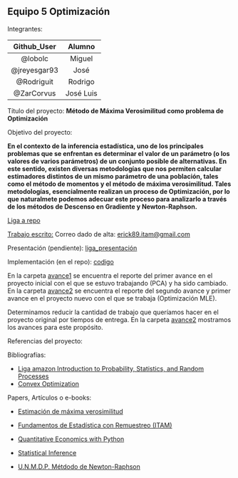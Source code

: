 ## Equipo 5 Optimización

Integrantes:

| Github_User  | Alumno    |
|:------------:|:---------:|
| @lobolc      | Miguel    |
| @jreyesgar93 | José      |
| @Rodriguit   | Rodrigo   |
| @ZarCorvus   | José Luis |


Título del proyecto: **Método de Máxima Verosimilitud como problema de Optimización**

Objetivo del proyecto: 

**En el contexto de la inferencia estadística, uno de los principales problemas que se enfrentan es determinar el valor de un parámetro (o los valores de varios parámetros) de un conjunto posible de alternativas. En este sentido, existen diversas metodologías que nos permiten calcular estimadores distintos de un mismo parámetro de una población, tales como el método de momentos y el método de máxima verosimilitud. Tales metodologías, esencialmente realizan un proceso de Optimización, por lo que naturalmete podemos adecuar este proceso para analizarlo a través de los métodos de Descenso en Gradiente y Newton-Raphson.**

[Liga a repo](https://github.com/Rodriguit/Proyecto-final-equipo5-opt-2020)

[Trabajo escrito:](https://es.overleaf.com/project/5fc535eb8fa71982ee3a3c48) 
Correo dado de alta: erick89.itam@gmail.com 


Presentación (pendiente): [liga_presentación]()

Implementación (en el repo): [codigo](https://github.com/Rodriguit/Proyecto-final-equipo5-opt-2020) 

En la carpeta [avance1](avance1) se encuentra el reporte del primer avance en el proyecto inicial con el que se estuvo trabajando (PCA) y ha sido cambiado.  
En la carpeta [avance2](avance2) se encuentra el reporte del segundo avance y primer avance en el proyecto nuevo con el que se trabaja (Optimización MLE).  

Determinamos reducir la cantidad de trabajo que queríamos hacer en el proyecto original por tiempos de entrega. En la carpeta [avance2](avance2) mostramos los avances para este propósito.


Referencias del proyecto:

Bibliografías:
  * [Liga amazon Introduction to Probability, Statistics, and Random Processes](https://www.amazon.com/-/es/Hossein-Pishro-Nik/dp/0990637204/ref=sr_1_3?__mk_es_US=ÅMÅŽÕÑ&dchild=1&keywords=probability+Hossein&qid=1607146984&sr=8-3)  
  * [Convex Optimization](https://web.stanford.edu/~boyd/cvxbook/bv_cvxbook.pdf)  

Papers, Artículos o e-books:  
  * [Estimación de máxima verosimilitud](https://economipedia.com/definiciones/estimacion-de-maxima-verosimilitud.html)  

  * [Fundamentos de Estadística con Remuestreo (ITAM)](https://fundamentos-est.netlify.app/s-max-verosimilitud)  

  * [Quantitative Economics with Python](https://python.quantecon.org/_downloads/pdf/quantitative_economics_with_python.pdf)    
  
  * [Statistical Inference](https://papers.ssrn.com/sol3/papers.cfm?abstract_id=3125891)    
  
  * [U.N.M.D.P. Métdodo de Newton-Raphson](http://www3.fi.mdp.edu.ar/analisis/temas/no_lineales_1/newtonRaphson.htm)    
  


